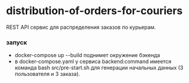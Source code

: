 # distribution-of-orders-for-couriers
REST API сервис для распределения заказов по курьерам. 

### запуск

* docker-compose up --build поднимет окружение бэкенда
* в docker-compose.yaml у сервиса backend:command имеется команда bash src/pre-start.sh для генерации начальных данных (3 пользователя и 3 заказа). 
